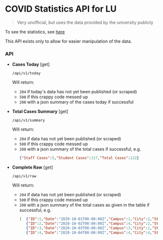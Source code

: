 # COVID Statistics API for LU
> Very unofficial, but uses the data provided by the university publicly

To see the statistics, see [here](https://portal.lancaster.ac.uk/intranet/cms/coronavirus/covid-19-statistics)

This API exists only to allow for easier manipulation of the data.

### API

- **Cases Today** [get]

  `/api/v1/today`

  Will return:
  - `204` if today's data has not yet been published (or scraped)
  - `500` if this crappy code messed up
  - `200` with a json summary of the cases today if successful

- **Total Cases Summary** [get]

  `/api/v1/summary`

  Will return:
  - `204` if data has not yet been published (or scraped)
  - `500` if this crappy code messed up
  - `200` with a json summary of the total cases if successful, e.g.
      ```json
      {"Staff Cases":5,"Student Cases":117,"Total Cases":122}
      ```

- **Complete Raw** [get]

  `/api/v1/raw`

  Will return:
  - `204` if data has not yet been published (or scraped)
  - `500` if this crappy code messed up
  - `200` with a json summary of the total cases as given in the table if successful, e.g.
      ```json
      [  {"ID":1,"Date":"2020-10-01T00:00:00Z","Campus":1,"City":2,"Staff":0},
         {"ID":2,"Date":"2020-10-02T00:00:00Z","Campus":4,"City":2,"Staff":0},
         {"ID":3,"Date":"2020-10-03T00:00:00Z","Campus":3,"City":1,"Staff":0},
         {"ID":4,"Date":"2020-10-04T00:00:00Z","Campus":4,"City":4,"Staff":0}  ]
      ```
